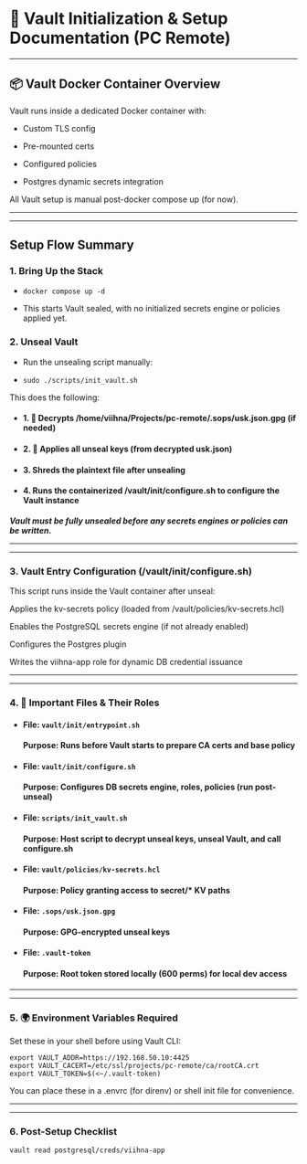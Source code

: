 # 🔐 Vault Initialization & Setup Documentation (PC Remote)

---

## 📦 Vault Docker Container Overview

Vault runs inside a dedicated Docker container with:

-   Custom TLS config

-   Pre-mounted certs

-   Configured policies

-   Postgres dynamic secrets integration

All Vault setup is manual post-docker compose up (for now).

---

---

## Setup Flow Summary

### 1. Bring Up the Stack

-   `docker compose up -d`

-   This starts Vault sealed, with no initialized secrets engine or policies applied yet.

### 2. Unseal Vault

-   Run the unsealing script manually:

-   `sudo ./scripts/init_vault.sh`

This does the following:

-   #### 1. 🔐 Decrypts /home/viihna/Projects/pc-remote/.sops/usk.json.gpg (if needed)

-   #### 2. 🔑 Applies all unseal keys (from decrypted usk.json)

-   #### 3. Shreds the plaintext file after unsealing

-   #### 4. Runs the containerized /vault/init/configure.sh to configure the Vault instance

**_Vault must be fully unsealed before any secrets engines or policies can be written._**

---

---

### 3. Vault Entry Configuration (/vault/init/configure.sh)

This script runs inside the Vault container after unseal:

Applies the kv-secrets policy (loaded from /vault/policies/kv-secrets.hcl)

Enables the PostgreSQL secrets engine (if not already enabled)

Configures the Postgres plugin

Writes the viihna-app role for dynamic DB credential issuance

---

---

### 4. 📁 Important Files & Their Roles

-   #### File: `vault/init/entrypoint.sh`

    #### Purpose: Runs before Vault starts to prepare CA certs and base policy

-   #### File: `vault/init/configure.sh`

    #### Purpose: Configures DB secrets engine, roles, policies (run post-unseal)

-   #### File: `scripts/init_vault.sh`

    #### Purpose: Host script to decrypt unseal keys, unseal Vault, and call configure.sh

-   #### File: `vault/policies/kv-secrets.hcl`

    #### Purpose: Policy granting access to secret/\* KV paths

-   #### File: `.sops/usk.json.gpg`

    #### Purpose: GPG-encrypted unseal keys

-   #### File: `.vault-token`
    #### Purpose: Root token stored locally (600 perms) for local dev access

---

---

### 5. 🌍 Environment Variables Required

Set these in your shell before using Vault CLI:

```
export VAULT_ADDR=https://192.168.50.10:4425
export VAULT_CACERT=/etc/ssl/projects/pc-remote/ca/rootCA.crt
export VAULT_TOKEN=$(<~/.vault-token)
```

You can place these in a .envrc (for direnv) or shell init file for convenience.

---

---

### 6. Post-Setup Checklist

```
vault read postgresql/creds/viihna-app
```
